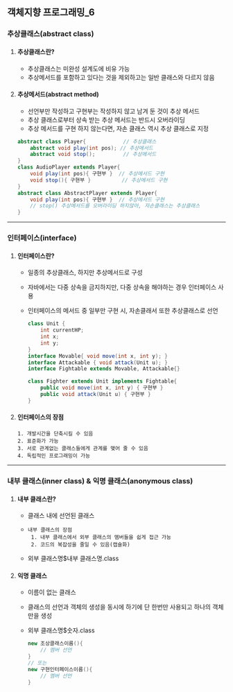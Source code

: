 ## 객체지향 프로그래밍_6

### 추상클래스(abstract class)

1. #### 추상클래스란?

   - 추상클래스는 미완성 설계도에 비유 가능
   - 추상메서드를 포함하고 있다는 것을 제외하고는 일반 클래스와 다르지 않음

2. #### 추상메서드(abstract method)

   - 선언부만 작성하고 구현부는 작성하지 않고 남겨 둔 것이 추상 메서드
   - 추상 클래스로부터 상속 받는 추상 메서드는 반드시 오버라이딩
   - 추상 메서드를 구현 하지 않는다면, 자손 클래스 역시 추상 클래스로 지정

   ```java
   abstract class Player{			 // 추상클래스
       abstract void play(int pos); // 추상메서드
       abstract void stop();		 // 추상메서드
   }
   class AudioPlayer extends Player{
       void play(int pos){ 구현부 }  // 추상메서드 구현
       void stop(){ 구현부 }		   // 추상메서드 구현
   }
   abstract class AbstractPlayer extends Player{
       void play(int pos){ 구현부 }  // 추상메서드 구현
       // stop() 추상메서드를 오버라이딩 하지않아, 자손클래스는 추상클래스
   }
   ```

------

### 인터페이스(interface)

1. #### 인터페이스란?

   - 일종의 추상클래스, 하지만 추상메서드로 구성

   - 자바에서는 다중 상속을 금지하지만, 다중 상속을 해야하는 경우 인터페이스 사용

   - 인터페이스의 메서드 중 일부만 구현 시, 자손클래서 또한 추상클래스로 선언

     ```java
     class Unit {
         int currentHP;
         int x;
         int y;
     }
     interface Movable{ void move(int x, int y); }
     interface Attackable { void attack(Unit u); }
     interface Fightable extends Movable, Attackable{}
     
     class Fighter extends Unit implements Fightable{
         public void move(int x, int y) { 구현부 }
         public void attack(Unit u) { 구현부 }
     }
     ```

2. #### 인터페이스의 장점

   ```
   1. 개발시간을 단축시킬 수 있음
   2. 표준화가 가능
   3. 서로 관계없는 클래스들에게 관계를 맺어 줄 수 있음
   4. 독립적인 프로그래밍이 가능
   ```

------

### 내부 클래스(inner class) & 익명 클래스(anonymous class)

1. #### 내부 클래스란?

   - 클래스 내에 선언된 클래스

   - ```
     내부 클래스의 장점
      1. 내부 클래스에서 외부 클래스의 멤버들을 쉽게 접근 가능
      2. 코드의 복잡성을 줄일 수 있음(캡슐화)
     ```

   - 외부 클래스명$내부 클래스명.class

2. #### 익명 클래스

   - 이름이 없는 클래스

   - 클래스의 선언과 객체의 생성을 동시에 하기에 단 한번만 사용되고 하나의 객체만을 생성

   - 외부 클래스명$숫자.class

     ```java
     new 조상클래스이름(){
         // 멤버 선언
     }
     // 또는
     new 구현인터페이스이름(){
         // 멤버 선언
     }
     ```

     

   